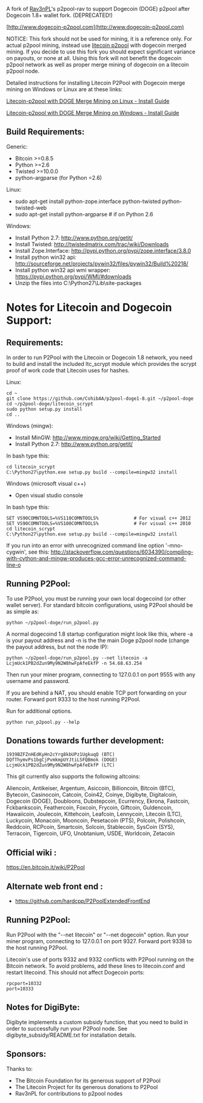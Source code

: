 A fork of [Rav3nPL](https://github.com/Rav3nPL/p2pool-rav)'s p2pool-rav to support Dogecoin (DOGE) p2pool after Dogecoin 1.8+ wallet fork. (DEPRECATED!)

[http://www.dogecoin-p2pool.com](http://www.dogecoin-p2pool.com)

NOTICE: This fork should not be used for mining, it is a reference only.  For actual p2pool mining, instead use [litecoin p2pool](http://www.litecoin-p2pool.com) with dogecoin merged mining.  If you decide to use this fork you should expect significant variance on payouts, or none at all.  Using this fork will not benefit the dogecoin p2pool network as well as proper merge mining of dogecoin on a litecoin p2pool node.

Detailed instructions for installing Litecoin P2Pool with Dogecoin merge mining on Windows or Linux are at these links:

[Litecoin-p2pool with DOGE Merge Mining on Linux - Install Guide](http://dogecoin-p2pool.com/How_To_Setup_A_Dogecoin_DOGE_p2pool_Node_on_AWS_Free/)

[Litecoin-p2pool with DOGE Merge Mining on Windows - Install Guide](http://dogecoin-p2pool.com/How_To_Setup_A_Dogecoin_DOGE_p2pool_Node_on_Windows/)



Build Requirements:
-------------------------
Generic:
* Bitcoin >=0.8.5
* Python >=2.6
* Twisted >=10.0.0
* python-argparse (for Python =2.6)

Linux:
* sudo apt-get install python-zope.interface python-twisted python-twisted-web
* sudo apt-get install python-argparse # if on Python 2.6

Windows:
* Install Python 2.7: http://www.python.org/getit/
* Install Twisted: http://twistedmatrix.com/trac/wiki/Downloads
* Install Zope.Interface: http://pypi.python.org/pypi/zope.interface/3.8.0
* Install python win32 api: http://sourceforge.net/projects/pywin32/files/pywin32/Build%20218/
* Install python win32 api wmi wrapper: https://pypi.python.org/pypi/WMI/#downloads
* Unzip the files into C:\Python27\Lib\site-packages


Notes for Litecoin and Dogecoin Support:
=========================
Requirements:
-------------------------

In order to run P2Pool with the Litecoin or Dogecoin 1.8 network, you need to build and install the included
ltc_scrypt module which provides the scrypt proof of work code that Litecoin uses for hashes.

Linux:

    cd ~
    git clone https://github.com/CohibAA/p2pool-doge1-8.git ~/p2pool-doge
    cd ~/p2pool-doge/litecoin_scrypt
    sudo python setup.py install
    cd ..

Windows (mingw):
* Install MinGW: http://www.mingw.org/wiki/Getting_Started
* Install Python 2.7: http://www.python.org/getit/

In bash type this:

    cd litecoin_scrypt
    C:\Python27\python.exe setup.py build --compile=mingw32 install

Windows (microsoft visual c++)
* Open visual studio console

In bash type this:

    SET VS90COMNTOOLS=%VS110COMNTOOLS%	           # For visual c++ 2012
    SET VS90COMNTOOLS=%VS100COMNTOOLS%             # For visual c++ 2010
    cd litecoin_scrypt
    C:\Python27\python.exe setup.py build --compile=mingw32 install
	
If you run into an error with unrecognized command line option '-mno-cygwin', see this:
http://stackoverflow.com/questions/6034390/compiling-with-cython-and-mingw-produces-gcc-error-unrecognized-command-line-o

Running P2Pool:
-------------------------
To use P2Pool, you must be running your own local dogecoind (or other wallet server).
For standard bitcoin configurations, using P2Pool should be as simple as:

    python ~/p2pool-doge/run_p2pool.py
    
A normal dogecoind 1.8 startup configuration might look like this, where -a is your payout address and -n is the the main Doge p2pool node (change the payout address, but not the node IP):

    python ~/p2pool-doge/run_p2pool.py --net litecoin -a LcjmUck1PB2dZun9My9N2W8hwFpAfeEkfP -n 54.68.63.254

Then run your miner program, connecting to 127.0.0.1 on port 9555 with any
username and password.

If you are behind a NAT, you should enable TCP port forwarding on your
router. Forward port 9333 to the host running P2Pool.

Run for additional options.

    python run_p2pool.py --help

Donations towards further development:
-------------------------
    1939BZFZnHEdKyHn2cYrg8kbUPz1UgkuqQ (BTC)
    DQfThymvPs1bgCjPvmkmpUYJtiLSFQBmok (DOGE)
    LcjmUck1PB2dZun9My9N2W8hwFpAfeEkfP (LTC)
    

This git currently also supports the following altcoins:

Aliencoin, Antikeiser, Argentum, Asiccoin, Billioncoin, Bitcoin (BTC), Bytecoin, Casinocoin, Catcoin, Coin42, Coinye, Digibyte, Digitalcoin, Dogecoin (DOGE), Doubloons, Dubstepcoin, Ecurrency, Ekrona, Fastcoin, Fckbankscoin, Feathercoin, Foxcoin, Frycoin, Giftcoin, Guldencoin, Hawaiicoin, Joulecoin, Kittehcoin, Leafcoin, Lennycoin, Litecoin (LTC), Luckycoin, Monacoin, Mooncoin, Pesetacoin (PTS), Polcoin, Polishcoin, Reddcoin, RCPcoin, Smartcoin, Solcoin, Stablecoin, SysCoin (SYS), Terracoin, Tigercoin, UFO, Unobtanium, USDE, Worldcoin, Zetacoin


Official wiki :
-------------------------
https://en.bitcoin.it/wiki/P2Pool

Alternate web front end :
-------------------------
* https://github.com/hardcpp/P2PoolExtendedFrontEnd


Running P2Pool:
-------------------------
Run P2Pool with the "--net litecoin" or "--net dogecoin" option.
Run your miner program, connecting to 127.0.0.1 on port 9327.
Forward port 9338 to the host running P2Pool.

Litecoin's use of ports 9332 and 9332 conflicts with P2Pool running on
the Bitcoin network. To avoid problems, add these lines to litecoin.conf
and restart litecoind.  This should not affect Dogecoin ports:

    rpcport=10332
    port=10333

Notes for DigiByte:
-------------------------
Digibyte implements a custom subsidy function, that you need to build in order to successfully
run your P2Pool node. See digibyte_subsidy/README.txt for installation details.

Sponsors:
-------------------------

Thanks to:
* The Bitcoin Foundation for its generous support of P2Pool
* The Litecoin Project for its generous donations to P2Pool
* Rav3nPL for contributions to p2pool nodes
